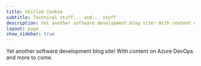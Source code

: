 ```yaml
---
title: Skilled Cookie
subtitle: Technical stuff... and... stuff
description: Yet another software development blog site! With content on Azure DevOps and more to come.
layout: page
show_sidebar: true
---
```


Yet another software development blog site! With content on Azure DevOps and more to come.